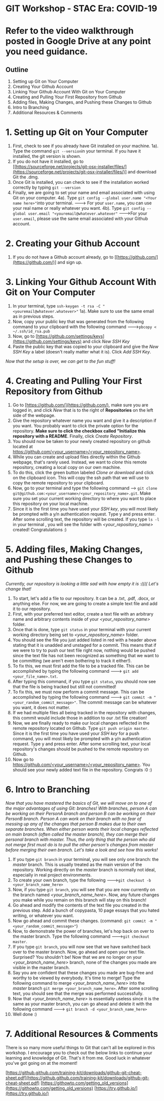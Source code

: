 
GIT Workshop - STAC Era: COVID-19
=========================================
  # Refer to the video walkthrough posted in Google Drive at any point you need guidance.
## Outline
1. Setting up Git on Your Computer
2. Creating Your Github Account 
3. Linking Your Github Account With Git on Your Computer
4. Creating and Pulling Your First Repository from Github
5. Adding files, Making Changes, and Pushing these Changes to Github 
6. Intro to Branching
7. Additional Resources & Comments
# 1. Setting up Git on Your Computer
1. First, check to see if you already have Git installed on your machine.
	1a). Type the command ```git --version```in your terminal. If you have it installed, the git version is shown.
2. If you do not have it installed, go to [[https://sourceforge.net/projects/git-osx-installer/files/](https://sourceforge.net/projects/git-osx-installer/files/)] and download Git the .dmg.
3. Once Git is installed, you can check to see if the installation worked correctly by typing ```git --version``` 
4. Finally, we are going to set your name and email associated with using Git on your computer.
	4a). Type ```git config --global user.name "<Your name here>"```into your terminal.
	---> For your ```user.name```, you can use your real name or really whatever you want.
	4b). Type ```git config --global user.email "<youremail@whatever.whatever"```
	--->For your ```user.email```, please use the same email associated with your Github account.

# 2. Creating your Github Account
 1. If you do not have a Github account already, go to [[https://github.com/](https://github.com/)] and sign up.
# 3. Linking Your Github Account With Git on Your Computer
 1. In your terminal, type ```ssh-keygen -t rsa -C "<youremail@whatever.whatever>"```
	 1a). Make sure to use the same email as in previous steps.
2. Now, copy your public key that was generated from the following command to your clipboard with the following command --->```pbcopy < ~/.ssh/id_rsa.pub```
3. Now, go to [https://github.com/settings/keys](https://github.com/settings/keys) and click *New SSH Key*
4. Paste the public key that was copied to your clipboard and give the *New SSH Key* a label (doesn't really matter what it is). Click *Add SSH Key*.

*Now that the setup is over, we can get to the fun stuff!*

# 4. Creating and Pulling Your First Repository from Github
 1. Go to [https://github.com/](https://github.com/), make sure you are logged in, and click *New* that is to the right of **Repositories** on the left side of the webpage.
 2. Give the repository whatever name you want and give it a description if you want. You probably want to click the private option for the repository. **Make sure to click the checkbox called "Initialize this repository with a README**. Finally, click *Create Repository*.
 3.  You should now be taken to your newly created repository on github located at [https://github.com/<your_username>/<your_repository_name>](https://github.com/ejbraun/stac-git-ws).
 4. While you can create and upload files directly within the Github webpage, that's rarely used. Instead, we want to *clone* this remote repository, creating a local copy on our own machine.
 5. To do this, click the green button labeled *Clone or download* and click on the clipboard icon. This will copy the ssh path that we will use to copy the remote repository to your clipboard.
 6. Now, go to your terminal and type the following command -->  ```git clone git@github.com:<your_username>/<your_repository_name>.git```. Make sure you set your current working directory to where you want to place this repository on your local machine.
 7. Since it is the first time you have used your *SSH key*, you will most likely be prompted with a y/n authentication request. Type y and press enter. After some scrolling text, the repository will be created. If you type ```ls -l``` in your terminal , you will see the folder with *<your_repository_name>* created! Congratulations :)
 # 5. Adding files, Making Changes, and Pushing these Changes to Github 
 *Currently, our repository is looking a little sad with how empty it is :(((( Let's change that!*
1. To start, let's add a file to our repository. It can be a .txt, .pdf, .docx, or anything else. For now, we are going to create a simple text file and add it to our repository.
2. First, with your preferred text editor, create a text file with an arbitrary name and arbitrary contents inside of your *<your_repository_name>* folder.
3. Once that is done, type ```git status``` in your terminal with your current working directory being set to  *<your_repository_name>* folder. 
4. You should see the file you just added listed in red with a header above stating that it is unadded and unstaged for a commit. This means that if we were to try to push our text file right now, nothing would be pushed since the text file has not been recognized as something that we want to be committing (we aren't even bothering to track it either!). 
5. To fix this, we must first add the file to be a tracked file. This can be accomplished by typing the following command ---> ```git add <your_file_name>.txt```.
6. After typing this command, if you type ```git status```, you should now see that the file is being tracked but still not committed!
7. To fix this, we must now perform a commit message. This can be accomplished by typing the following command ---> ```git commit -m "<your_random_commit_message>"```. The commit message can be whatever you want, it does not matter.
8. If we had multiple files all being tracked in the repository with changes, this commit would include those in addition to our .txt file creation! 
9. Now, we are finally ready to make our local changes reflected in the remote repository located on Github. Type ```git push origin master```. Since it is the first time you have used your *SSH key* for a push command, you will most likely be prompted with a y/n authentication request. Type y and press enter. After some scrolling text, your local repository's changes should be pushed to the remote repository on Github.
10. Now go to [https://github.com/<your_username>/<your_repository_name>](https://github.com/ejbraun/stac-git-ws). You should see your newly added text file in the repository. Congrats :0 :)
# 6. Intro to Branching
 *Now that you have mastered the basics of Git, we will move on to one of the major advantages of using Git: branches! With branches, person A can be working on their PersonA branch and person B can be working on their PersonB branch. Person A can work on their branch with no fear of messing up any of the changes that person B makes due to their own separate branches. 
 When either person wants their local changes reflected on main branch (often called the master branch), they can merge their personal branch with master. Thus, the only thing that the person who did not merge first must do is to pull the other person's changes from master before merging their own branch. Let's take a look and see how this works!*
1. If you type ```git branch``` in your terminal, you will see only one branch: the *master* branch. This is usually treated as the main version of the repository. Working directly on the *master* branch is normally not ideal, especially in real project environments.
2. To create your own branch, type the following --->```git checkout -b <your_branch_name_here>```
3. Now, if you type ```git branch```, you will see that you are now currently on the branch named *<your_branch_name_here>*. Now, any future changes you make while you remain on this branch will stay on this branch!
4. Go ahead and modify the contents of the text file you created in the previous step. Add a bunch of copypasta, 10 page essays that you hated writing, or whatever you want.
5. Now go ahead and commit these changes. (command: ```git commit -m "<your_random_commit_message>"```)
6. Now, to demonstrate the power of branches, let's hop back on over to the master branch. Type the following command --->```git checkout master```.
7. If you type ```git branch```, you will now see that we have switched back over to the master branch. Now, go ahead and open your text file. Surprised? You shouldn't be! Now that we are no longer on your *<your_branch_name_here>* branch, none of the changes you made are visible in the master branch.
8. Say you are confident that these changes you made are bug-free and worthy to be viewed by everybody. It's time to merge! Type the following command to merge *<your_branch_name_here>* into the *master* branch ```git merge <your_branch_name_here>```. After some scrolling text, you should see that the merge was performed successfully.
9. Now that *<your_branch_name_here>* is essentially useless since it is the same as your master branch, you can go ahead and delete it with the following command ---> ```git branch -d <your_branch_name_here>```
10. Well done :) 
# 7. Additional Resources & Comments
There is so many more useful things to Git that can't all be explored in this workshop. I encourage you to check out the below links to continue your learning and knowledge of Git. That's it from me. Good luck in whatever you've got going on at the moment!

[https://github.github.com/training-kit/downloads/github-git-cheat-sheet.pdf](https://github.github.com/training-kit/downloads/github-git-cheat-sheet.pdf)
[https://githowto.com/getting_old_versions](https://githowto.com/getting_old_versions)
[https://try.github.io/](https://try.github.io/)
